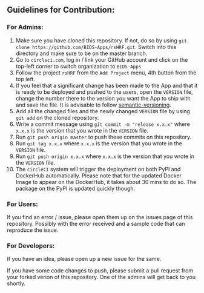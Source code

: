 ## Guidelines for Contribution:

### For Admins:

1. Make sure you have cloned this repository. If not, do so by using ``git clone https://github.com/BIDS-Apps/rsHRF.git``. Switch into this directory and make sure to be on the master branch.
2. Go to ``circleci.com``, log in / link your GitHub account and click on the top-left corner to switch organization to ``BIDS-Apps``
3. Follow the project ``rsHRF`` from the ``Add Project`` menu, 4th button from the top left.
4. If you feel that a significant change has been made to the App and that it is ready to be deployed and pushed to the users, open the ``VERSION`` file, change the number there to the version you want the App to ship with and save the file. It is advisable to follow [semantic-versioning](https://semver.org/).
5. Add all the changed files and the newly changed ``VERSION`` file by using ``git add`` on the cloned repository.
6. Write a commit message using ``git commit -m "release x.x.x"`` where ``x.x.x`` is the version that you wrote in the ``VERSION`` file.
7. Run ``git push origin master`` to push these commits on this repository.
8. Run ``git tag x.x.x`` where ``x.x.x`` is the version that you wrote in the ``VERSION`` file.
9. Run ``git push origin x.x.x`` where ``x.x.x`` is the version that you wrote in the ``VERSION`` file.
10. The ``circleCI`` system will trigger the deployment on both PyPI and DockerHub automatically. Please note that for the updated Docker Image to appear on the DockerHub, it takes about 30 mins to do so. The package on the PyPI is updated quickly though.

### For Users:

If you find an error / issue, please open them up on the issues page of this repository. Possibly with the error received and a sample code that can reproduce the issue.

### For Developers:

If you have an idea, please open up a new issue for the same.


If you have some code changes to push, please submit a pull request from your forked verion of this repository. One of the admins will get back to you shortly.
